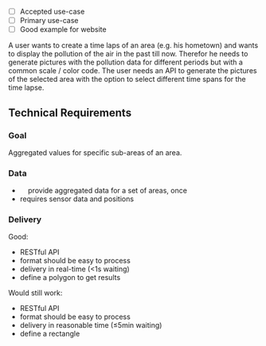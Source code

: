 - [ ] Accepted use-case
- [ ] Primary use-case
- [ ] Good example for website

A user wants to create a time laps of an area (e.g. his hometown) and wants to display the pollution of the air in the past till now.
Therefor he needs to generate pictures with the pollution data for different periods but with a common scale / color code.
The user needs an API to generate the pictures of the selected area with the option to select different time spans for the time lapse.



Technical Requirements
----------------------

### Goal

Aggregated values for specific sub-areas of an area.

### Data

-     provide aggregated data for a set of areas, once
- requires sensor data and positions

### Delivery

Good:

- RESTful API
- format should be easy to process
- delivery in real-time (<1s waiting)
- define a polygon to get results

Would still work:

- RESTful API
- format should be easy to process
- delivery in reasonable time (≤5min waiting)
- define a rectangle
